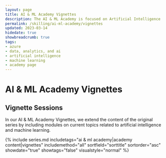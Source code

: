 ```yaml
---
layout: page
title: AI & ML Academy Vignettes
description: The AI & ML Academy is focused on Artificial Intelligence and Machine Learning on the Microsoft Azure platform. 
permalink: /skilling/ai-ml-academy/vignettes
updated: 2023-03-14
hidedate: true
showbreadcrumb: true
tags:
- azure
- data, analytics, and ai
- artificial intelligence
- machine learning
- academy page
---
```


# AI & ML Academy Vignettes

## Vignette Sessions

In our AI & ML Academy Vignettes, we extend the content of the original series by including modules on current topics related to artificial intelligence and machine learning. 

{% include series.md 
    includetags="ai & ml academy|academy content|vignettes" 
    includemethod="all" 
    sortfield="sorttitle" sortorder="asc" showdate="true" showtags="false" 
    visualstyle="normal"
%}

